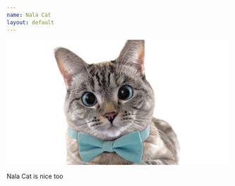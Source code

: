 ```yaml
---
name: Nala Cat
layout: default
---
```


![Picture of Nala Cat](assets/nala_cat.jpg)

Nala Cat is nice too
